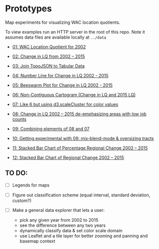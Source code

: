 # Prototypes
Map experiments for visualizing WAC location quotients.

To view examples run an HTTP server in the root of this repo. Note it assumes data files are available locally at `../data`

- [01: WAC Location Quotient for 2002](./01)

- [02: Change in LQ from 2002 – 2015](./02)

- [03: Join TopoJSON to Tabular Data](./03)

- [04: Number Line for Change in LQ 2002 - 2015](./04)

- [05: Beeswarm Plot for Change in LQ 2002 - 2015](./05)

- [06: Non-Contiguous Cartogram (Change in LQ and 2015 LQ)](./06)

- [07: Like 6 but using d3.scaleCluster for color values](./07)

- [08: Change in LQ 2002 – 2015 de-emphasizing areas with low job counts](./08)

- [09: Combining elements of 08 and 07](./09)

- [10: Getting experimental with 09: mix-blend-mode & oversizing tracts](./10)

- [11: Stacked Bar Chart of Percentage Regional Change 2002 – 2015](./11)

- [12: Stacked Bar Chart of Regional Change 2002 – 2015](./12)

## TO DO:

- [ ] Legends for maps

- [ ] Figure out classification scheme (equal interval, standard deviation, custom?)

- [ ] Make a general data explorer that lets a user:
  - pick any given year from 2002 to 2015
  - see the difference between any two years
  - dynamically classify data & set color scale domain
  - use Leaflet and a tile layer for better zooming and panning and basemap context
